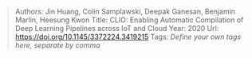> Authors: Jin Huang, Colin Samplawski, Deepak Ganesan, Benjamin Marlin, Heesung Kwon
> Title: CLIO: Enabling Automatic Compilation of Deep Learning Pipelines across IoT and Cloud
> Year: 2020
> Url: https://doi.org/10.1145/3372224.3419215
> Tags: *Define your own tags here, separate by comma*